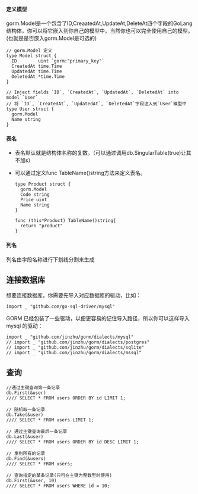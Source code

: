 #### 定义模型

gorm.Model是一个包含了ID,CreaatedAt,UpdateAt,DeleteAt四个字段的GoLang结构体，你可以将它嵌入到你自己的模型中，当然你也可以完全使用自己的模型。(也就是是否嵌入gorm.Model是可选的)

```
// gorm.Model 定义
type Model struct {
  ID        uint `gorm:"primary_key"`
  CreatedAt time.Time
  UpdatedAt time.Time
  DeletedAt *time.Time
}

// Inject fields `ID`, `CreatedAt`, `UpdatedAt`, `DeletedAt` into model `User`
// 将 `ID`, `CreatedAt`, `UpdatedAt`, `DeletedAt`字段注入到`User`模型中
type User struct {
  gorm.Model
  Name string
}
```



#### 表名

* 表名默认就是结构体名称的复数。（可以通过调用db.SingularTable(true)让其不加s）

* 可以通过定义func TableName()string方法来定义表名。

  ```
  type Product struct {
  	gorm.Model
  	Code string
  	Price uint
  	Name string
  }
  
  func (this*Product) TableName()string{
  	return "product"
  }
  ```



#### 列名

列名由字段名称进行下划线分割来生成

## 连接数据库

想要连接数据库，你需要先导入对应数据库的驱动，比如：

```
import _ "github.com/go-sql-driver/mysql"
```

GORM 已经包装了一些驱动，以便更容易的记住导入路径，所以你可以这样导入 mysql 的驱动：

```
import _ "github.com/jinzhu/gorm/dialects/mysql"
// import _ "github.com/jinzhu/gorm/dialects/postgres"
// import _ "github.com/jinzhu/gorm/dialects/sqlite"
// import _ "github.com/jinzhu/gorm/dialects/mssql"
```

## 查询

```
//通过主键查询第一条记录
db.First(&user)
//// SELECT * FROM users ORDER BY id LIMIT 1;

// 随机取一条记录
db.Take(&user)
//// SELECT * FROM users LIMIT 1;

// 通过主键查询最后一条记录
db.Last(&user)
//// SELECT * FROM users ORDER BY id DESC LIMIT 1;

// 拿到所有的记录
db.Find(&users)
//// SELECT * FROM users;

// 查询指定的某条记录(只可在主键为整数型时使用)
db.First(&user, 10)
//// SELECT * FROM users WHERE id = 10;
```